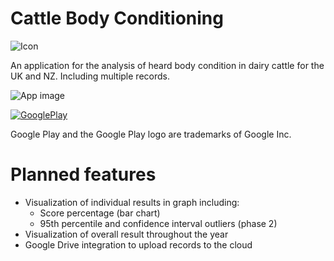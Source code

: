 Cattle Body Conditioning
===
![Icon](https://raw.githubusercontent.com/IanField90/CattleBodyConditioning/master/app/src/main/res/mipmap-xxxhdpi/ic_launcher.png)

An application for the analysis of heard body condition in dairy cattle for the UK and NZ. Including multiple records.

![App image](https://raw.githubusercontent.com/IanField90/CattleBodyConditioning/master/Screenshot_framed.png)



[![GooglePlay](http://ianfield.com/assets/google-play-badge.png)](https://play.google.com/store/apps/details?id=com.ianfield.bodyscoring)

Google Play and the Google Play logo are trademarks of Google Inc.

# Planned features
- Visualization of individual results in graph including:
  - Score percentage (bar chart)
  - 95th percentile and confidence interval outliers (phase 2)
- Visualization of overall result throughout the year
- Google Drive integration to upload records to the cloud
